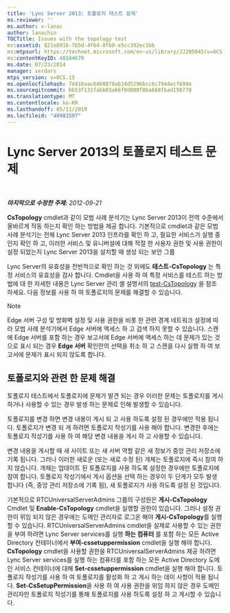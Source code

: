 ```yaml
---
title: 'Lync Server 2013: 토폴로지 테스트 문제'
ms.reviewer: ''
ms.author: v-lanac
author: lanachin
TOCTitle: Issues with the topology test
ms:assetid: 821e8916-7b5d-4f64-8fb0-e5cc392ec1bb
ms:mtpsurl: https://technet.microsoft.com/en-us/library/JJ205045(v=OCS.15)
ms:contentKeyID: 48184670
ms.date: 07/23/2014
manager: serdars
mtps_version: v=OCS.15
ms.openlocfilehash: 7d416aac6460870ab14d5296bcc6c7944ecf699e
ms.sourcegitcommit: bb53f131fabb03a66f0d000f8ba668fbad190778
ms.translationtype: MT
ms.contentlocale: ko-KR
ms.lasthandoff: 05/11/2019
ms.locfileid: "40983597"
---
```

<div data-xmlns="http://www.w3.org/1999/xhtml">

<div class="topic" data-xmlns="http://www.w3.org/1999/xhtml" data-msxsl="urn:schemas-microsoft-com:xslt" data-cs="http://msdn.microsoft.com/en-us/">

<div data-asp="http://msdn2.microsoft.com/asp">

# <a name="issues-with-the-topology-test-in-lync-server-2013"></a>Lync Server 2013의 토폴로지 테스트 문제

</div>

<div id="mainSection">

<div id="mainBody">

<span> </span>

_**마지막으로 수정한 주제:** 2012-09-21_

**CsTopology** cmdlet과 같이 모범 사례 분석기는 Lync Server 2013이 전역 수준에서 올바르게 작동 하는지 확인 하는 방법을 제공 합니다. 기본적으로 cmdlet과 같은 모범 사례 분석기는 전체 Lync Server 2013 인프라를 확인 하 고, 필요한 서비스가 실행 중인지 확인 하 고, 이러한 서비스 및 유니버설에 대해 적절 한 사용자 권한 및 사용 권한이 설정 되었는지 Lync Server 2013을 설치할 때 생성 되는 보안 그룹

Lync Server의 유효성을 전반적으로 확인 하는 것 외에도 **테스트-CsTopology** 는 특정 서비스의 유효성을 검사 합니다. Cmdlet을 사용 하 여 특정 서비스를 테스트 하는 방법에 대 한 자세한 내용은 Lync Server 관리 셸 설명서의 [test-CsTopology](https://docs.microsoft.com/powershell/module/skype/Test-CsTopology) 을 참조 하세요. 다음 정보를 사용 하 여 토폴로지의 문제를 해결할 수 있습니다.

<div>


> [!NOTE]  
> Edge 서버 구성 및 방화벽 설정 및 사용 권한을 비롯 한 관련 경계 네트워크 설정에 따라 모범 사례 분석기에서 Edge 서버에 액세스 하 고 검색 하지 못할 수 있습니다. 스캔에 Edge 서버를 포함 하는 경우 보고서에 Edge 서버에 액세스 하는 데 문제가 있는 것으로 표시 되는 경우 <STRONG>Edge 서버</STRONG> 확인란의 선택을 취소 하 고 스캔을 다시 실행 하 여 보고서에 문제가 표시 되지 않도록 합니다.



</div>

<div>

## <a name="resolving-issues-with-your-topology"></a>토폴로지와 관련 한 문제 해결

토폴로지 테스트에서 토폴로지에 문제가 발견 되는 경우 이러한 문제는 토폴로지를 게시 하거나 사용할 수 있는 경우 발생 하는 문제로 인해 발생할 수 있습니다.

토폴로지를 변경 하면 변경 내용이 게시 되 고 사용 하도록 설정 된 경우에만 적용 됩니다. 토폴로지가 변경 되 게 하려면 토폴로지 작성기를 사용 해야 합니다. 변경한 후에는 토폴로지 작성기를 사용 하 여 해당 변경 내용을 게시 하 고 사용할 수 있습니다.

변경 내용을 게시할 때 새 사이트 또는 새 서버 역할 같은 새 정보가 중앙 관리 저장소에 기록 됩니다. 그러나 이러한 새로운 (또는 새로 수정 된) 개체는 토폴로지에 즉시 참여 하지 않습니다. 개체는 업데이트 된 토폴로지를 사용 하도록 설정한 경우에만 토폴로지에 참여 합니다. 토폴로지 작성기에서 게시 옵션을 선택 하는 경우이 두 단계가 모두 발생 합니다 (즉, 중앙 관리 저장소에 기록 됨), 새 토폴로지가 사용 하도록 설정 된 것입니다.

기본적으로 RTCUniversalServerAdmins 그룹의 구성원은 **게시-CsTopology** Cmdlet 및 **Enable-CsTopology** cmdlet을 실행할 권한이 있습니다. 그러나 설정 권한이 위임 되지 않은 경우에는 도메인 관리자로 로그온 해야 **게시-CsTopology**를 실행할 수 있습니다. RTCUniversalServerAdmins cmdlet을 실제로 사용할 수 있는 권한을 부여 하려면 Lync Server services를 실행 **하는 컴퓨터** 를 포함 하는 모든 Active Directory 컨테이너에서 **부여-cssetuppermission** cmdlet을 실행 해야 합니다. **CsTopology** cmdlet을 사용할 권한을 RTCUniversalServerAdmins 제공 하려면 Lync Server services를 실행 하는 컴퓨터를 포함 하는 모든 Active Directory 도메인 서비스 컨테이너에 대해 **Set-cssetuppermission** cmdlet을 실행 해야 합니다. 토폴로지 작성기를 사용 하 여 토폴로지를 활성화 하 고 게시 하는 데이 사항이 적용 됩니다. **Set-CsSetupPermission**을 사용 하 여 사용 권한을 위임 하지 않은 경우 도메인 관리자만 토폴로지 작성기를 통해 토폴로지를 사용 하도록 설정 하 고 게시할 수 있습니다.

</div>

</div>

<span> </span>

</div>

</div>

</div>


